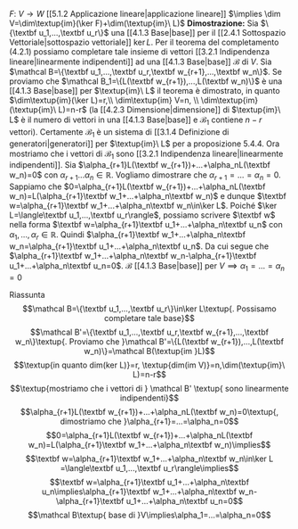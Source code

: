 $F:\ V\to W$ [[5.1.2 Applicazione lineare|applicazione lineare]] $\implies  \dim V=\dim\textup{im}(\ker F)+\dim(\textup{im}\ L)$
**Dimostrazione:**
Sia $\{\textbf u_1,...,\textbf u_r\}$ una [[4.1.3 Base|base]] per il [[2.4.1 Sottospazio Vettoriale|sottospazio vettoriale]] $\ker L$. Per il teorema del completamento ($4.2.1$) possiamo completare tale insieme di vettori [[3.2.1 Indipendenza lineare|linearmente indipendenti]] ad una [[4.1.3 Base|base]] $\mathcal B$ di $V$. Sia $\mathcal B=\{\textbf u_1,...,\textbf u_r,\textbf w_{r+1},...,\textbf w_n\}$. Se proviamo che $\mathcal B_1=\{L(\textbf w_{r+1}),...,L(\textbf w_n)\}$ è una [[4.1.3 Base|base]] per $\textup{im}\ L$ il teorema è dimostrato, in quanto
$\dim\textup{im}(\ker L)=r,\\ \dim\textup{im} V=n, \\ \dim\textup{im}(\textup{im}\ L)=n-r$
(la [[4.2.3 Dimensione|dimensione]] di $\textup{im}\ L$ è il numero di vettori in una [[4.1.3 Base|base]] e $\mathcal B_1$ contiene $n-r$ vettori). Certamente $\mathcal B_1$ è un sistema di [[3.1.4 Definizione di generatori|generatori]] per $\textup{im}\ L$ per a proposizione $5.4.4$. Ora mostriamo che i vettori di $\mathcal B_1$ sono [[3.2.1 Indipendenza lineare|linearmente indipendenti]]. Sia $\alpha_{r+1}L(\textbf w_{r+1})+...+\alpha_nL(\textbf w_n)=0$ con $\alpha_{r+1}...\alpha_n \in \mathbb R$. Vogliamo dimostrare che $\alpha_{r+1}=...=\alpha_n=0$.
Sappiamo che $0=\alpha_{r+1}L(\textbf w_{r+1})+...+\alpha_nL(\textbf w_n)=L(\alpha_{r+1}\textbf w_1+...+\alpha_n\textbf w_n)$ e dunque $\textbf w=\alpha_{r+1}\textbf w_1+...+\alpha_n\textbf w_n\in\ker L$. Poiché $\ker L=\langle\textbf u_1,...,\textbf u_r\rangle$, possiamo scrivere $\textbf w$ nella forma $\textbf w=\alpha_{r+1}\textbf u_1+...+\alpha_n\textbf u_n$ con $\alpha_1,...,\alpha_r \in \mathbb R$. Quindi $\alpha_{r+1}\textbf w_1+...+\alpha_n\textbf w_n=\alpha_{r+1}\textbf u_1+...+\alpha_n\textbf u_n$. Da cui segue che $\alpha_{r+1}\textbf w_1+...+\alpha_n\textbf w_n-\alpha_{r+1}\textbf u_1+...+\alpha_n\textbf u_n=0$. $\mathcal B$ [[4.1.3 Base|base]] per $V\implies\alpha_1=...=\alpha_n=0$

Riassunta
$$\mathcal B=\{\textbf u_1,...,\textbf u_r\}\in\ker L\textup{. Possisamo completare tale base}$$
	$$\mathcal B'=\{\textbf u_1,...,\textbf u_r,\textbf w_{r+1},...,\textbf w_n\}\textup{. Proviamo che }\mathcal B'=\{L(\textbf w_{r+1}),...,L(\textbf w_n)\}=\mathcal B(\textup{im }L)$$
	$$\textup{in quanto dim(ker L)}=r, \textup{dim(im V)}=n,\dim(\textup{im}\ L)=n-r$$
	$$\textup{mostriamo che i vettori di } \mathcal B' \textup{ sono linearmente indipendenti}$$
	$$\alpha_{r+1}L(\textbf w_{r+1})+...+\alpha_nL(\textbf w_n)=0\textup{, dimostriamo che }\alpha_{r+1}=...=\alpha_n=0$$
	$$0=\alpha_{r+1}L(\textbf w_{r+1})+...+\alpha_nL(\textbf w_n)=L(\alpha_{r+1}\textbf w_1+...+\alpha_n\textbf w_n)\implies$$
	$$\textbf w=\alpha_{r+1}\textbf w_1+...+\alpha_n\textbf w_n\in\ker L
	=\langle\textbf u_1,...,\textbf u_r\rangle\implies$$
	$$\textbf w=\alpha_{r+1}\textbf u_1+...+\alpha_n\textbf u_n\implies\alpha_{r+1}\textbf w_1+...+\alpha_n\textbf w_n-\alpha_{r+1}\textbf u_1+...+\alpha_n\textbf u_n=0$$
	$$\mathcal B\textup{ base di }V\implies\alpha_1=...=\alpha_n=0$$